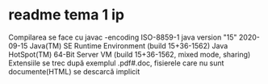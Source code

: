 # readme tema 1 ip 
Compilarea se face cu javac -encoding ISO-8859-1
java version "15" 2020-09-15
Java(TM) SE Runtime Environment (build 15+36-1562)
Java HotSpot(TM) 64-Bit Server VM (build 15+36-1562, mixed mode, sharing)
Extensiile se trec după exemplul .pdf#.doc, fisierele care nu sunt documente(HTML) se descarcă implicit
